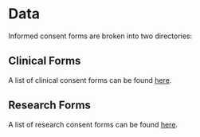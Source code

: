# Data
Informed consent forms are broken into two directories:

## Clinical Forms
A list of clinical consent forms can be found [here](clinical_form_list.txt).

## Research Forms
A list of research consent forms can be found [here](research_form_list.txt).
